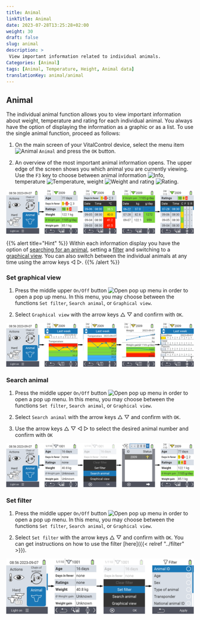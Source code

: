 ```yaml
---
title: Animal
linkTitle: Animal
date: 2023-07-28T13:25:28+02:00
weight: 30
draft: false
slug: animal
description: >
 View important information related to individual animals.
Categories: [Animal]
tags: [Animal, Temperature, Height, Animal data]
translationKey: animal/animal
---
```

## Animal

The individual animal function allows you to view important information about weight, temperature and rating for each individual animal. You always have the option of displaying the information as a graphic or as a list. To use the single animal function, proceed as follows:

1. On the main screen of your VitalControl device, select the menu item <img src="/icons/main/animal.svg" width="35" align="bottom" alt="Animal" /> `Animal` and press the `OK` button.

2. An overview of the most important animal information opens. The upper edge of the screen shows you which animal you are currently viewing. Use the `F3` key to choose between animal information <img src="/icons/footer/info.svg" width="20" align="bottom" alt="Info" />, temperature <img src="/icons/actions/temperature.svg" width="10" align="bottom" alt="Temperature" />, weight  <img src="/icons/actions/weight.svg" width="20" align="bottom" alt="Weight" /> and rating <img src="/icons/actions/rating.svg" width="25" align="bottom" alt="Rating" />.

![VitalControl: Menu Animal](images/list.png "Display as a list")

{{% alert title="Hint"  %}}
Within each information display you have the option of [searching for an animal](#search-animal), setting a [filter](#set-filter) and switching to a [graphical view](#set-graphical-view).
You can also switch between the individual animals at any time using the arrow keys ◁ ▷.
{{% /alert %}}

### Set graphical view

1. Press the middle upper `On/Off` button <img src="/icons/footer/search_chart.svg" width="40" align="bottom" alt="Open pop up menu" /> in order to open a pop up menu. In this menu, you may choose between the functions `Set filter`, `Search animal`, or `Graphical view`.

2. Select `Graphical view` with the arrow keys △ ▽ and confirm with `OK`.

![VitalControl: Menu Animal](images/graphic.png "Representation as a graphic")

### Search animal

1. Press the middle upper `On/Off` button <img src="/icons/footer/search_chart.svg" width="40" align="bottom" alt="Open pop up menu" /> in order to open a pop up menu. In this menu, you may choose between the functions `Set filter`, `Search animal`, or `Graphical view`.

2. Select `Search animal` with the arrow keys △ ▽ and confirm with `OK`.

3. Use the arrow keys △ ▽ ◁ ▷ to select the desired animal number and confirm with `OK`

![VitalControl: Menu Animal](images/search.png "Search animal")

### Set filter

1. Press the middle upper `On/Off` button <img src="/icons/footer/search_chart.svg" width="40" align="bottom" alt="Open pop up menu" /> in order to open a pop up menu. In this menu, you may choose between the functions `Set filter`, `Search animal`, or `Graphical view`.

2. Select `Set filter` with the arrow keys △ ▽ and confirm with `OK`.
You can get instructions on how to use the filter [here]({{< relref "../filter" >}}).

![VitalControl: Menu Animal](images/filter.png "Set filter")
